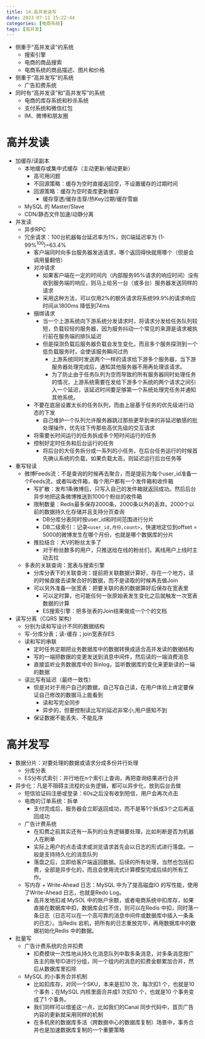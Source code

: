 ```yaml
---
title: 14.高并发读写
date: 2023-07-11 15:22:44
categories: [电商系统]
tags: [高并发]
---
```


* 侧重于“高并发读”的系统
  * 搜索引擎
  * 电商的商品搜索
  * 电商系统的商品描述、图片和价格
* 侧重于“高并发写”的系统
  * 广告扣费系统
* 同时有“高并发读”和“高并发写”的系统
  * 电商的库存系统和秒杀系统
  * 支付系统和微信红包
  * IM、微博和朋友圈

# 高并发读

* 加缓存/读副本
  * 本地缓存或集中式缓存（主动更新/被动更新）
    * 高可用问题
    * 不回源策略：缓存为空时直接返回空，不设置缓存的过期时间
    * 回源策略：缓存为空时查库更新缓存
      * 缓存穿透/缓存击穿/热Key过期/缓存雪崩
  * MySQL 的 Master/Slave
  * CDN/静态文件加速/动静分离
* 并发读
  * 异步RPC
  * 冗余请求：100台机器每台延迟率为1%，则C端延迟率为 (1-99%<sup>100</sup>)=63.4%
    * 客户端同时向多台服务器发送请求，哪个返回得快就用哪个（但是会调用量翻倍）
    * 对冲请求
      * 如果客户端在一定的时间内（内部服务95%请求的响应时间）没有收到服务端的响应，则马上给另一台（或多台）服务器发送同样的请求
      * 采用这种方法，可以仅用2%的额外请求将系统99.9%的请求响应时间从1800ms 降低到74ms
    * 捆绑请求
      * 当一个上游系统向下游系统分发请求时，将请求分发给任务队列较短，负载较轻的服务器，因为服务抖动一个常见的来源是请求被执行前在服务端的排队延迟
      * 但是探测负载后服务器负载会发生变化，而且多个服务探测到一个低负载服务时，会使该服务瞬间过热
        * 上游系统同时发送两个一样的请求给下游多个服务器，当下游服务器处理完成后，通知其他服务器不用再处理该请求。
        * 为了防止由于任务队列为空而导致的所有服务器同时处理任务的情况，上游系统需要在发给下游多个系统的两个请求之间引入一个延迟，该延迟时间要足够第一个系统处理完任务并通知其他系统。
    * 不要在底层设置太长的任务队列，而由上层基于任务的优先级进行动态的下发
      * 自己维护一个队列允许服务器跳过那些更早到来的非延迟敏感的批处理操作，优先往下传那些高优先级的交互请求
    * 将需要长时间运行的任务拆成多个短时间运行的任务
    * 控制好定时任务和后台运行的任务
      * 将后台的大任务拆分成一系列的小任务，在后台任务运行的时候首先确认系统的负载，如果负载太高，则延迟运行后台任务等
* 重写轻读
  * 微博Feeds流：不是查询的时候再去聚合，而是提前为每个user_id准备一个Feeds流，或者叫收件箱，每个用户都有一个发件箱和收件箱
    * 写扩散：发布1条微博后，只写入自己的发件箱就返回成功。然后后台异步地把这条微博推送到1000个粉丝的收件箱
    * 限制数量：Redis最多保存2000条，2000条以外的丢弃。2000个以前的数据持久化存储并且支持分页查询
      * DB分库分表同时按user_id和时间范围进行分片
      * DB二级索引：记录`<user_id,月份,count>`，快速地定位到offset = 5000的微博发生在哪个月份，也就是哪个数据库的分片
    * 推拉结合：大V的粉丝太多了
      * 对于粉丝数多的用户，只推送给在线的粉丝们，离线用户上线时主动去拉
  * 多表的关联查询：宽表与搜索引擎
    * 分库分表下的关联查询：提前把关联数据计算好，存在一个地方，读的时候直接去读聚合好的数据，而不是读取的时候再去做Join
    * 可以另外准备一张宽表：把要关联的表的数据算好后保存在宽表里
      * 可以定时算，也可能任何一张原始表发生变化之后就触发一次宽表数据的计算
      * ES搜索引擎：把多张表的Join结果做成一个个的文档
* 读写分离（CQRS 架构）
  * 分别为读和写设计不同的数据结构
  * 写-分库分表；读-缓存；join宽表存ES
  * 读和写的串联
    * 定时任务定期把业务数据库中的数据转换成适合高并发读的数据结构
    * 写的一端把数据的变更发送到消息中间件，然后读的一端消费消息
    * 直接监听业务数据库中的 Binlog，监听数据库的变化来更新读的一端的数据
  * 读比写有延迟（最终一致性）
    * 但是对对于用户自己的数据，自己写自己读，在用户体验上肯定要保证自己修改的数据马上能看到
      * 读和写完全同步
      * 异步的，但要控制读比写的延迟非常小,用户感知不到
    * 保证数据不能丢失、不能乱序
  
# 高并发写

* 数据分片：对要处理的数据或请求分成多份并行处理    
  * 分库分表
  * ES分布式索引：并行地在n个索引上查询，再把查询结果进行合并
* 异步化：凡是不阻碍主流程的业务逻辑，都可以异步化，放到后台去做
  * 短信验证码注册或登录：60s之后没有收到短信，用户会再次点击
  * 电商的订单系统：拆单
    * 支付完成后，服务器会立即返回成功，而不是等1个拆成3个之后再返回成功   
  * 广告计费系统
    * 在扣费之前其实还有一系列的业务逻辑要处理，比如判断是否为机器人在刷单
    * 实际上用户的点击请求或浏览请求首先会以日志的形式进行落盘。一般是支持持久化的消息队列
    * 落盘之后，立即给客户端返回数据。后续的所有处理，当然也包括扣费，全部是异步化的，而且会使用流式计算模型完成后续的所有工作。
  * 写内存 + Write-Ahead 日志：MySQL 中为了提高磁盘IO 的写性能，使用了Write-Ahead 日志，也就是Redo Log。
    * 高并发地扣减 MySOL 中的账户余额，或者电商系统中扣库存，如果直接在数据库中扣，数据库会扛不住，则可以在Redis 中扣，同时落一条日志（日志可以在一个高可靠的消息中间件或数据库中插入一条条的日志）。当Redis 宕机，把所有的日志重放完毕，再用数据库中的数据初始化Redis 中的数据。
* 批量写
  * 广告计费系统的合并扣费
    * 扣费模块一次性地从持久化消息队列中取多条消息，对多条消息按广告主的账号ID进行分组，同一个组内的消息的扣费金额累加合并，然后从数据库里扣除
  * MySQL 的小事务合并机制
    * 比如扣库存，对同一个SKU，本来是扣10 次、每次扣1 个，也就是10 个事务；在MySQL 内核里面合并成1 次扣10 个，也就是10 个事务变成了1 个事务。
    * 我们同样可以借鉴这一点，比如我们的Canal 同步代码中，首页广告内容的更新就采用同样的机制
    * 在多机房的数据库多活（跨数据中心的数据库复制）场景中，事务合并也是加速数据库复制的一个重要策略







